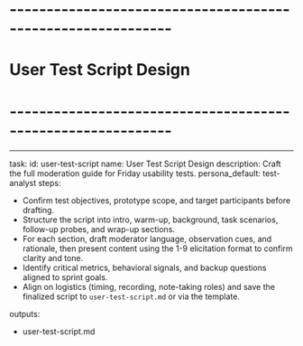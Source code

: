 <!-- Powered by BMAD™ Core -->

# ------------------------------------------------------------

# User Test Script Design

# ------------------------------------------------------------

---

task:
id: user-test-script
name: User Test Script Design
description: Craft the full moderation guide for Friday usability tests.
persona_default: test-analyst
steps:

- Confirm test objectives, prototype scope, and target participants before drafting.
- Structure the script into intro, warm-up, background, task scenarios, follow-up probes, and wrap-up sections.
- For each section, draft moderator language, observation cues, and rationale, then present content using the 1-9 elicitation format to confirm clarity and tone.
- Identify critical metrics, behavioral signals, and backup questions aligned to sprint goals.
- Align on logistics (timing, recording, note-taking roles) and save the finalized script to `user-test-script.md` or via the template.

outputs:

- user-test-script.md
